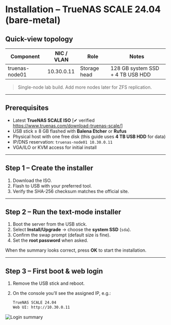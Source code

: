 # Installation – TrueNAS SCALE 24.04 (bare-metal)

## Quick-view topology

| Component      | NIC / VLAN | Role          | Notes                 |
|----------------|------------|---------------|-----------------------|
| truenas-node01 | 10.30.0.11 | Storage head  | 128 GB system SSD + 4 TB USB HDD |

> Single-node lab build. Add more nodes later for ZFS replication.

---

## Prerequisites

- Latest **TrueNAS SCALE ISO** [✔ verified <https://www.truenas.com/download-truenas-scale/>]  
- USB stick ≥ 8 GB flashed with **Balena Etcher** or **Rufus**
- Physical host with one free disk (this guide uses **4 TB USB HDD** for data)
- IP/DNS reservation: `truenas-node01 10.30.0.11`
- VGA/ILO or KVM access for initial install

---

## Step 1 – Create the installer

1. Download the ISO.  
2. Flash to USB with your preferred tool.  
3. Verify the SHA-256 checksum matches the official site.

---

## Step 2 – Run the text-mode installer

1. Boot the server from the USB stick.  
2. Select **Install/Upgrade** → choose the **system SSD** (`sda`).  
3. Confirm the swap prompt (default size is fine).  
4. Set the **root password** when asked.


When the summary looks correct, press **OK** to start the installation.

---

## Step 3 – First boot & web login

1. Remove the USB stick and reboot.  
2. On the console you’ll see the assigned IP, e.g.:

   ```bash
   TrueNAS SCALE 24.04
   Web UI: http://10.30.0.11

![Login summary](../assets/screenshots/dashboard-first-login.png)


